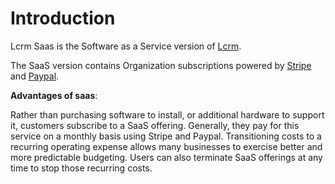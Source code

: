 # Introduction

Lcrm Saas is the Software as a Service version of [Lcrm](https://codecanyon.net/item/lcrm-next-generation-crm-web-application/14506615?ref=jyostna).

The SaaS version contains Organization subscriptions powered by [Stripe](https://stripe.com) and [Paypal](https://www.paypal.com/).

**Advantages of saas**:

Rather than purchasing software to install, or additional hardware to support it, customers subscribe to a SaaS offering. Generally, they pay for this service on a monthly basis using Stripe and Paypal. Transitioning costs to a recurring operating expense allows many businesses to exercise better and more predictable budgeting. Users can also terminate SaaS offerings at any time to stop those recurring costs.


